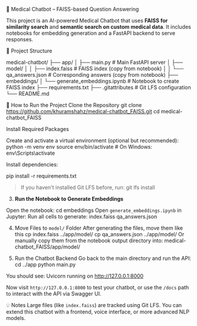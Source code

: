 🏥 Medical Chatbot – FAISS-based Question Answering

This project is an AI-powered Medical Chatbot that uses **FAISS for similarity search** and **semantic search on custom medical data**. It includes notebooks for embedding generation and a FastAPI backend to serve responses.

📁 Project Structure

medical-chatbot/
├── app/
│   ├── main.py               # Main FastAPI server
│   ├── model/
│   │   ├── index.faiss       # FAISS index (copy from notebook)
│   │   └── qa_answers.json   # Corresponding answers (copy from notebook)
├── embeddings/
│   └── generate_embeddings.ipynb  # Notebook to create FAISS index
├── requirements.txt
├── .gitattributes            # Git LFS configuration
└── README.md

🚀 How to Run the Project
Clone the Repository
git clone https://github.com/khuramshahz/medical-chatbot_FAISS.git
cd medical-chatbot_FAISS

Install Required Packages

Create and activate a virtual environment (optional but recommended):
python -m venv env
source env/bin/activate  # On Windows: env\Scripts\activate

Install dependencies:

pip install -r requirements.txt
> If you haven't installed Git LFS before, run:
git lfs install

3. **Run the Notebook to Generate Embeddings**

Open the notebook:
cd embeddings
Open `generate_embeddings.ipynb` in Jupyter:
Run all cells to generate:
index.faiss
qa_answers.json

4. Move Files to `model/` Folder
After generating the files, move them like this
cp index.faiss ../app/model/
cp qa_answers.json ../app/model/
Or manually copy them from the notebook output directory into:
medical-chatbot_FAISS/app/model/

5. Run the Chatbot Backend
Go back to the main directory and run the API:
cd ../app
python main.py


You should see:
Uvicorn running on http://127.0.0.1:8000

Now visit `http://127.0.0.1:8000` to test your chatbot, or use the `/docs` path to interact with the API via Swagger UI.

💡 Notes
Large files (like `index.faiss`) are tracked using Git LFS.
You can extend this chatbot with a frontend, voice interface, or more advanced NLP models.
